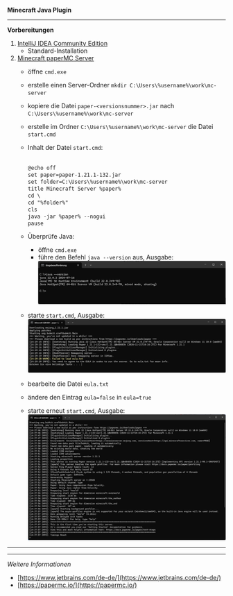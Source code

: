 **Minecraft Java Plugin**

---

**Vorbereitungen**

1. [IntelliJ IDEA Community Edition](https://www.jetbrains.com/de-de/idea/download/)
   - Standard-Installation
2. [Minecraft paperMC Server](https://papermc.io/downloads/all)
   - öffne `cmd.exe`
   - erstelle einen Server-Ordner `mkdir C:\Users\%username%\work\mc-server`
   - kopiere die Datei `paper-<versionsnummer>.jar` nach `C:\Users\%username%\work\mc-server`
   - erstelle im Ordner `C:\Users\%username%\work\mc-server` die Datei `start.cmd`
   - Inhalt der Datei `start.cmd`:
     ```
     
     @echo off
     set paper=paper-1.21.1-132.jar
     set folder=C:\Users\%username%\work\mc-server
     title Minecraft Server %paper%
     cd \
     cd "%folder%"
     cls
     java -jar %paper% --nogui
     pause
     
     ```
   - Überprüfe Java:
     - öffne `cmd.exe`
	 - führe den Befehl `java --version` aus, Ausgabe:
     ![Screenshot](https://github.com/dr-woitschek/minecraft/blob/main/JavaEdition/Plugins/mc1/Bilder/mc1_01.jpg)

   - starte `start.cmd`, Ausgabe:
     ![Screenshot](https://github.com/dr-woitschek/minecraft/blob/main/JavaEdition/Plugins/mc1/Bilder/mc1_02.jpg)

   - bearbeite die Datei `eula.txt`
   - ändere den Eintrag `eula=false` in `eula=true`

   - starte erneut `start.cmd`, Ausgabe:
     ![Screenshot](https://github.com/dr-woitschek/minecraft/blob/main/JavaEdition/Plugins/mc1/Bilder/mc1_03.jpg)

---


---

_Weitere Informationen_
- [https://www.jetbrains.com/de-de/](https://www.jetbrains.com/de-de/)
- [https://papermc.io/](https://papermc.io/)
